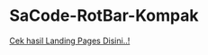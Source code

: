 # SaCode-RotBar-Kompak
[Cek hasil Landing Pages Disini..!](https://maikelkayame.github.io/SaCode-RotBar-Kompak/index10.html)
